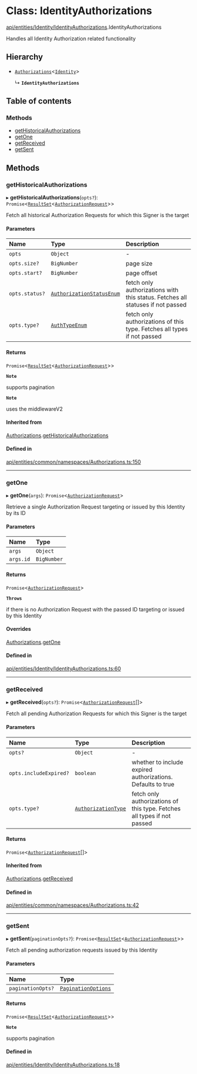 # Class: IdentityAuthorizations

[api/entities/Identity/IdentityAuthorizations](../wiki/api.entities.Identity.IdentityAuthorizations).IdentityAuthorizations

Handles all Identity Authorization related functionality

## Hierarchy

- [`Authorizations`](../wiki/api.entities.common.namespaces.Authorizations.Authorizations)\<[`Identity`](../wiki/api.entities.Identity.Identity)\>

  ↳ **`IdentityAuthorizations`**

## Table of contents

### Methods

- [getHistoricalAuthorizations](../wiki/api.entities.Identity.IdentityAuthorizations.IdentityAuthorizations#gethistoricalauthorizations)
- [getOne](../wiki/api.entities.Identity.IdentityAuthorizations.IdentityAuthorizations#getone)
- [getReceived](../wiki/api.entities.Identity.IdentityAuthorizations.IdentityAuthorizations#getreceived)
- [getSent](../wiki/api.entities.Identity.IdentityAuthorizations.IdentityAuthorizations#getsent)

## Methods

### getHistoricalAuthorizations

▸ **getHistoricalAuthorizations**(`opts?`): `Promise`\<[`ResultSet`](../wiki/api.entities.types.ResultSet)\<[`AuthorizationRequest`](../wiki/api.entities.AuthorizationRequest.AuthorizationRequest)\>\>

Fetch all historical Authorization Requests for which this Signer is the target

#### Parameters

| Name | Type | Description |
| :------ | :------ | :------ |
| `opts` | `Object` | - |
| `opts.size?` | `BigNumber` | page size |
| `opts.start?` | `BigNumber` | page offset |
| `opts.status?` | [`AuthorizationStatusEnum`](../wiki/types.AuthorizationStatusEnum) | fetch only authorizations with this status. Fetches all statuses if not passed |
| `opts.type?` | [`AuthTypeEnum`](../wiki/types.AuthTypeEnum) | fetch only authorizations of this type. Fetches all types if not passed |

#### Returns

`Promise`\<[`ResultSet`](../wiki/api.entities.types.ResultSet)\<[`AuthorizationRequest`](../wiki/api.entities.AuthorizationRequest.AuthorizationRequest)\>\>

**`Note`**

supports pagination

**`Note`**

uses the middlewareV2

#### Inherited from

[Authorizations](../wiki/api.entities.common.namespaces.Authorizations.Authorizations).[getHistoricalAuthorizations](../wiki/api.entities.common.namespaces.Authorizations.Authorizations#gethistoricalauthorizations)

#### Defined in

[api/entities/common/namespaces/Authorizations.ts:150](https://github.com/PolymeshAssociation/polymesh-sdk/blob/8a9e72221/src/api/entities/common/namespaces/Authorizations.ts#L150)

___

### getOne

▸ **getOne**(`args`): `Promise`\<[`AuthorizationRequest`](../wiki/api.entities.AuthorizationRequest.AuthorizationRequest)\>

Retrieve a single Authorization Request targeting or issued by this Identity by its ID

#### Parameters

| Name | Type |
| :------ | :------ |
| `args` | `Object` |
| `args.id` | `BigNumber` |

#### Returns

`Promise`\<[`AuthorizationRequest`](../wiki/api.entities.AuthorizationRequest.AuthorizationRequest)\>

**`Throws`**

if there is no Authorization Request with the passed ID targeting or issued by this Identity

#### Overrides

[Authorizations](../wiki/api.entities.common.namespaces.Authorizations.Authorizations).[getOne](../wiki/api.entities.common.namespaces.Authorizations.Authorizations#getone)

#### Defined in

[api/entities/Identity/IdentityAuthorizations.ts:60](https://github.com/PolymeshAssociation/polymesh-sdk/blob/8a9e72221/src/api/entities/Identity/IdentityAuthorizations.ts#L60)

___

### getReceived

▸ **getReceived**(`opts?`): `Promise`\<[`AuthorizationRequest`](../wiki/api.entities.AuthorizationRequest.AuthorizationRequest)[]\>

Fetch all pending Authorization Requests for which this Signer is the target

#### Parameters

| Name | Type | Description |
| :------ | :------ | :------ |
| `opts?` | `Object` | - |
| `opts.includeExpired?` | `boolean` | whether to include expired authorizations. Defaults to true |
| `opts.type?` | [`AuthorizationType`](../wiki/api.entities.types.AuthorizationType) | fetch only authorizations of this type. Fetches all types if not passed |

#### Returns

`Promise`\<[`AuthorizationRequest`](../wiki/api.entities.AuthorizationRequest.AuthorizationRequest)[]\>

#### Inherited from

[Authorizations](../wiki/api.entities.common.namespaces.Authorizations.Authorizations).[getReceived](../wiki/api.entities.common.namespaces.Authorizations.Authorizations#getreceived)

#### Defined in

[api/entities/common/namespaces/Authorizations.ts:42](https://github.com/PolymeshAssociation/polymesh-sdk/blob/8a9e72221/src/api/entities/common/namespaces/Authorizations.ts#L42)

___

### getSent

▸ **getSent**(`paginationOpts?`): `Promise`\<[`ResultSet`](../wiki/api.entities.types.ResultSet)\<[`AuthorizationRequest`](../wiki/api.entities.AuthorizationRequest.AuthorizationRequest)\>\>

Fetch all pending authorization requests issued by this Identity

#### Parameters

| Name | Type |
| :------ | :------ |
| `paginationOpts?` | [`PaginationOptions`](../wiki/api.entities.types.PaginationOptions) |

#### Returns

`Promise`\<[`ResultSet`](../wiki/api.entities.types.ResultSet)\<[`AuthorizationRequest`](../wiki/api.entities.AuthorizationRequest.AuthorizationRequest)\>\>

**`Note`**

supports pagination

#### Defined in

[api/entities/Identity/IdentityAuthorizations.ts:18](https://github.com/PolymeshAssociation/polymesh-sdk/blob/8a9e72221/src/api/entities/Identity/IdentityAuthorizations.ts#L18)
